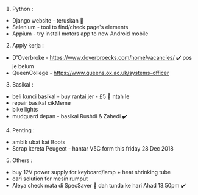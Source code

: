 1) Python :
  - Django website - teruskan :tractor:
  - Selenium - tool to find/check page's elements
  - Appium - try install motors app to new Android mobile
  
2) Apply kerja :
  - D'Overbroke -  https://www.doverbroecks.com/home/vacancies/  :heavy_check_mark: pos je belum
  - QueenCollege - https://www.queens.ox.ac.uk/systems-officer
  
3) Basikal :
  - beli kunci basikal - buy rantai jer - £5 :helicopter: ntah le
  - repair basikal cikMeme
  - bike lights
  - mudguard depan - basikal Rushdi & Zahedi :heavy_check_mark:
  
4) Penting :
  - ambik ubat kat Boots
  - Scrap kereta Peugeot - hantar V5C form this friday 28 Dec 2018
  
5) Others :
  - buy 12V power supply for keyboard/lamp + heat shrinking tube
  - cari solution for mesin rumput
  - Aleya check mata di SpecSaver :tractor: dah tunda ke hari Ahad 13.50pm :heavy_check_mark:
